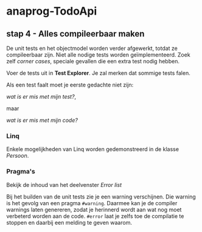 # anaprog-TodoApi

## stap 4 - Alles compileerbaar maken

De unit tests en het objectmodel worden verder afgewerkt, totdat ze compileerbaar zijn.
Niet alle nodige tests worden geïmplementeerd.
Zoek zelf *corner cases*, speciale gevallen die een extra test nodig hebben.

Voer de tests uit in **Test Explorer**. Je zal merken dat sommige tests falen.

Als een test faalt moet je eerste gedachte niet zijn: 

*wat is er mis met mijn test?*,

maar

*wat is er mis met mijn code?*

### Linq

Enkele mogelijkheden van Linq worden gedemonstreerd in de klasse *Persoon*.

### Pragma's

Bekijk de inhoud van het deelvenster *Error list*

Bij het builden van de unit tests zie je een warning verschijnen.
Die warning is het gevolg van een pragma `#warning`. Daarmee kan je de compiler warnings laten genereren, zodat je herinnerd wordt aan wat nog moet verbeterd worden aan de code. `#error` laat je zelfs toe de compilatie te stoppen en daarbij een melding te geven waarom.


